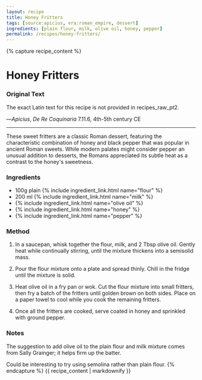 ```yaml
---
layout: recipe
title: Honey Fritters
tags: [source:apicius, era:roman_empire, dessert]
ingredients: [plain flour, milk, olive oil, honey, pepper]
permalink: /recipes/honey-fritters/
---
```


{% capture recipe_content %}
# Honey Fritters

### Original Text
The exact Latin text for this recipe is not provided in recipes_raw_pt2.

—*Apicius*, *De Re Coquinaria* 7.11.6, 4th-5th century CE

___

These sweet fritters are a classic Roman dessert, featuring the characteristic combination of honey and black pepper that was popular in ancient Roman sweets. While modern palates might consider pepper an unusual addition to desserts, the Romans appreciated its subtle heat as a contrast to the honey's sweetness.

### Ingredients
- 100g plain {% include ingredient_link.html name="flour" %}  
- 200 ml {% include ingredient_link.html name="milk" %}  
- {% include ingredient_link.html name="olive oil" %}  
- {% include ingredient_link.html name="honey" %}  
- {% include ingredient_link.html name="pepper" %}

### Method
1. In a saucepan, whisk together the flour, milk, and 2 Tbsp olive oil. Gently heat while continually stirring, until the mixture thickens into a semisolid mass.

2. Pour the flour mixture onto a plate and spread thinly. Chill in the fridge until the mixture is solid.

3. Heat olive oil in a fry pan or wok. Cut the flour mixture into small fritters, then fry a batch of the fritters until golden brown on both sides. Place on a paper towel to cool while you cook the remaining fritters.

4. Once all the fritters are cooked, serve coated in honey and sprinkled with ground pepper.

### Notes
The suggestion to add olive oil to the plain flour and milk mixture comes from Sally Grainger; it helps firm up the batter.

Could be interesting to try using semolina rather than plain flour.
{% endcapture %}
{{ recipe_content | markdownify }}